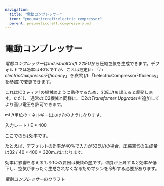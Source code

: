 ```yaml
---
navigation:
  title: "電動コンプレッサー"
  icon: "pneumaticcraft:electric_compressor"
  parent: pneumaticcraft:compressors.md
---
```


# 電動コンプレッサー

*電動コンプレッサー*は*IndustrialCraft 2のEU*から圧縮空気を生成できます。デフォルトでは効率は40%ですが、これは<Color hex="#880">設定$(t:「I:electricCompressorEfficiency」を参照)$(/t:「I:electricCompressorEfficiency」を参照)</Color>で変更できます。

これはIC2 ティア1の機械のように動作するため、32EU/tを超えると爆発します。ただし、通常のIC2機械と同様に、IC2の*Transformer Upgrades*を追加してより高い電圧を許可できます。

mL/t単位のエネルギー出力は次のようになります。

 <Color hex="#272">入力レート / E * 400</Color>

ここでの<Color hex="#272">E</Color>は効率です。

たとえば、デフォルトの効率が40%で入力が32EU/tの場合、圧縮空気の生成量は<Color hex="#272">32 / 40 * 400 = 320mL/tになります。</Color>

効率に影響を与えるもう1つの要因は機械の[熱](../heat.md)です。温度が上昇すると効率が低下し、空気がまったく生成されなくなるためマシンを冷却する必要があります。

*電動コンプレッサー*のクラフト

<Recipe id="pneumaticcraft:electric_compressor" />

